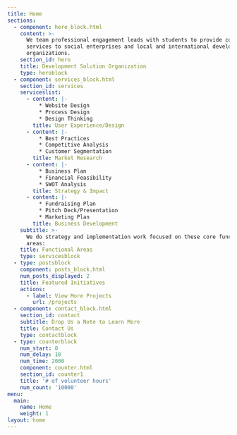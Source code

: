 ```yaml
---
title: Home
sections:
  - component: hero_block.html
    content: >-
      We team professional engagement leads with students to provide consulting
      services to social enterprises and local and international development
      organizations.
    section_id: hero
    title: Development Solution Organization
    type: heroblock
  - component: services_block.html
    section_id: services
    serviceslist:
      - content: |-
          * Website Design
          * Process Design
          * Design Thinking
        title: User Experience/Design
      - content: |-
          * Best Practices
          * Competitive Analysis
          * Customer Segmentation
        title: Market Research
      - content: |-
          * Business Plan
          * Financial Feasibility
          * SWOT Analysis
        title: Strategy & Impact
      - content: |-
          * Fundraising Plan
          * Pitch Deck/Presentation
          * Marketing Plan
        title: Business Development
    subtitle: >-
      We do strategy and implementation work focused on these core functional
      areas:
    title: Functional Areas
    type: servicesblock
  - type: postsblock
    component: posts_block.html
    num_posts_displayed: 2
    title: Featured Initiatives
    actions:
      - label: View More Projects
        url: /projects
  - component: contact_block.html
    section_id: contact
    subtitle: Drop Us a Note to Learn More
    title: Contact Us
    type: contactblock
  - type: counterblock
    num_start: 0
    num_delay: 10
    num_time: 2000
    component: counter.html
    section_id: counter1
    title: '# of volunteer hours'
    num_count: '10000'
menu:
  main:
    name: Home
    weight: 1
layout: home
---
```

